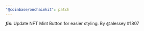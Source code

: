 ```yaml
---
'@coinbase/onchainkit': patch
---
```


***fix***: Update NFT Mint Button for easier styling. By @alessey #1807
